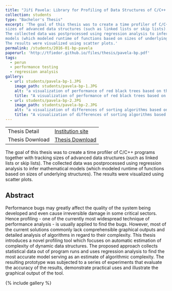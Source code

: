 ```yaml
---
title: "Jiří Pavela: Library for Profiling of Data Structures of C/C++ Programs"
collection: students
type: "Bachelor's Thesis"
excerpt: 'The goal of this thesis was to create a time profiler of C/C++ programs together with tracking
sizes of advanced data structures (such as linked lists or skip lists). 
The collected data was postprocessed using regression analysis to infer mathematical
models (which modeled runtime of functions based on sizes of underlying structures).
The results were visualized using scatter plots.'
permalink: /students/2016-01-bp-pavela
paperurl: 'http://tfiedor.github.io/files/thesis/pavela-bp.pdf'
tags: 
  - perun
  - performance testing
  - regression analysis
gallery:
  - url: students/pavela-bp-1.JPG
    image_path: students/pavela-bp-1.JPG
    alt: "a visualization of performance of red black trees based on their size"
    title: "A visualization of performance of red black trees based on their size"
  - url: students/pavela-bp-2.JPG
    image_path: students/pavela-bp-2.JPG
    alt: "a visualization of differences of sorting algorithms based on the size of the input"
    title: "A visualization of differences of sorting algorithms based on the size of the input"
---
```

|                      |                                                                                                                                     |
|----------------------|-------------------------------------------------------------------------------------------------------------------------------------|
| Thesis Detail        | [Institution site](https://www.vut.cz/studenti/zav-prace/detail/106436) |
| Thesis Download      | [Thesis Download](https://www.vut.cz/www_base/zav_prace_soubor_verejne.php?file_id=159417) |

The goal of this thesis was to create a time profiler of C/C++ programs together with tracking
sizes of advanced data structures (such as linked lists or skip lists). 
The collected data was postprocessed using regression analysis to infer mathematical
models (which modeled runtime of functions based on sizes of underlying structures).
The results were visualized using scatter plots.

## Abstract

Performance bugs may greatly affect the quality of the system being developed and even cause
irreversible damage in some critical sectors. Hence profiling - one of the currently most
widespread technique of performance analysis - is usually applied to find the bugs. However, most
of the current solutions commonly lack comprehensible graphical outputs and detailed analysis of
algorithms in regard to their complexity. This thesis introduces a novel profiling tool which
focuses on automatic estimation of complexity of dynamic data structures. The proposed approach
collects statistical data out of program runs and uses regression analysis to find the most
accurate model serving as an estimate of algorithmic complexity. The resulting prototype was
subjected to a series of experiments that evaluate the accuracy of the results, demonstrate
practical uses and illustrate the graphical output of the tool.

{% include gallery %}
